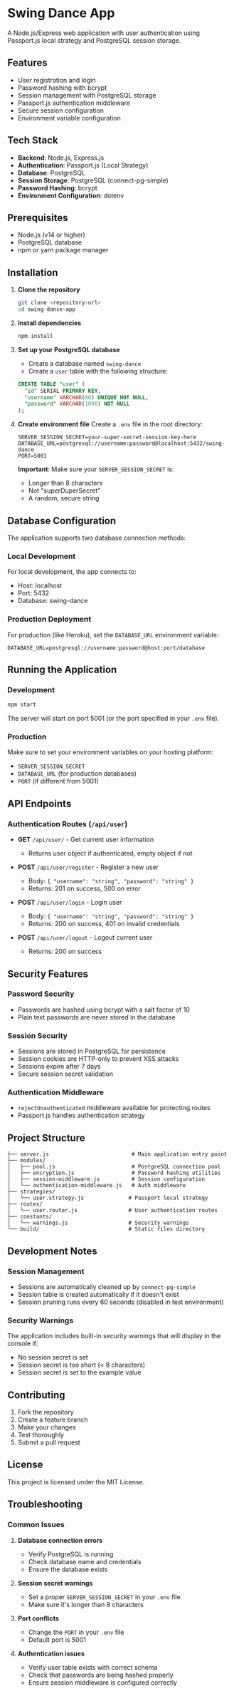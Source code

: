 # Swing Dance App

A Node.js/Express web application with user authentication using Passport.js local strategy and PostgreSQL session storage.

## Features

- User registration and login
- Password hashing with bcrypt
- Session management with PostgreSQL storage
- Passport.js authentication middleware
- Secure session configuration
- Environment variable configuration

## Tech Stack

- **Backend**: Node.js, Express.js
- **Authentication**: Passport.js (Local Strategy)
- **Database**: PostgreSQL
- **Session Storage**: PostgreSQL (connect-pg-simple)
- **Password Hashing**: bcrypt
- **Environment Configuration**: dotenv

## Prerequisites

- Node.js (v14 or higher)
- PostgreSQL database
- npm or yarn package manager

## Installation

1. **Clone the repository**
   ```bash
   git clone <repository-url>
   cd swing-dance-app
   ```

2. **Install dependencies**
   ```bash
   npm install
   ```

3. **Set up your PostgreSQL database**
   - Create a database named `swing-dance`
   - Create a `user` table with the following structure:
   ```sql
   CREATE TABLE "user" (
     "id" SERIAL PRIMARY KEY,
     "username" VARCHAR(80) UNIQUE NOT NULL,
     "password" VARCHAR(1000) NOT NULL
   );
   ```

4. **Create environment file**
   Create a `.env` file in the root directory:
   ```env
   SERVER_SESSION_SECRET=your-super-secret-session-key-here
   DATABASE_URL=postgresql://username:password@localhost:5432/swing-dance
   PORT=5001
   ```

   **Important**: Make sure your `SERVER_SESSION_SECRET` is:
   - Longer than 8 characters
   - Not "superDuperSecret"
   - A random, secure string

## Database Configuration

The application supports two database connection methods:

### Local Development
For local development, the app connects to:
- Host: localhost
- Port: 5432
- Database: swing-dance

### Production Deployment
For production (like Heroku), set the `DATABASE_URL` environment variable:
```
DATABASE_URL=postgresql://username:password@host:port/database
```

## Running the Application

### Development
```bash
npm start
```

The server will start on port 5001 (or the port specified in your `.env` file).

### Production
Make sure to set your environment variables on your hosting platform:
- `SERVER_SESSION_SECRET`
- `DATABASE_URL` (for production databases)
- `PORT` (if different from 5001)

## API Endpoints

### Authentication Routes (`/api/user`)

- **GET** `/api/user/` - Get current user information
  - Returns user object if authenticated, empty object if not

- **POST** `/api/user/register` - Register a new user
  - Body: `{ "username": "string", "password": "string" }`
  - Returns: 201 on success, 500 on error

- **POST** `/api/user/login` - Login user
  - Body: `{ "username": "string", "password": "string" }`
  - Returns: 200 on success, 401 on invalid credentials

- **POST** `/api/user/logout` - Logout current user
  - Returns: 200 on success

## Security Features

### Password Security
- Passwords are hashed using bcrypt with a salt factor of 10
- Plain text passwords are never stored in the database

### Session Security
- Sessions are stored in PostgreSQL for persistence
- Session cookies are HTTP-only to prevent XSS attacks
- Sessions expire after 7 days
- Secure session secret validation

### Authentication Middleware
- `rejectUnauthenticated` middleware available for protecting routes
- Passport.js handles authentication strategy

## Project Structure

```
├── server.js                          # Main application entry point
├── modules/
│   ├── pool.js                        # PostgreSQL connection pool
│   ├── encryption.js                  # Password hashing utilities
│   ├── session-middleware.js          # Session configuration
│   └── authentication-middleware.js   # Auth middleware
├── strategies/
│   └── user.strategy.js              # Passport local strategy
├── routes/
│   └── user.router.js                # User authentication routes
├── constants/
│   └── warnings.js                   # Security warnings
└── build/                            # Static files directory
```

## Development Notes

### Session Management
- Sessions are automatically cleaned up by `connect-pg-simple`
- Session table is created automatically if it doesn't exist
- Session pruning runs every 60 seconds (disabled in test environment)

### Security Warnings
The application includes built-in security warnings that will display in the console if:
- No session secret is set
- Session secret is too short (< 8 characters)
- Session secret is set to the example value

## Contributing

1. Fork the repository
2. Create a feature branch
3. Make your changes
4. Test thoroughly
5. Submit a pull request

## License

This project is licensed under the MIT License.

## Troubleshooting

### Common Issues

1. **Database connection errors**
   - Verify PostgreSQL is running
   - Check database name and credentials
   - Ensure the database exists

2. **Session secret warnings**
   - Set a proper `SERVER_SESSION_SECRET` in your `.env` file
   - Make sure it's longer than 8 characters

3. **Port conflicts**
   - Change the `PORT` in your `.env` file
   - Default port is 5001

4. **Authentication issues**
   - Verify user table exists with correct schema
   - Check that passwords are being hashed properly
   - Ensure session middleware is configured correctly